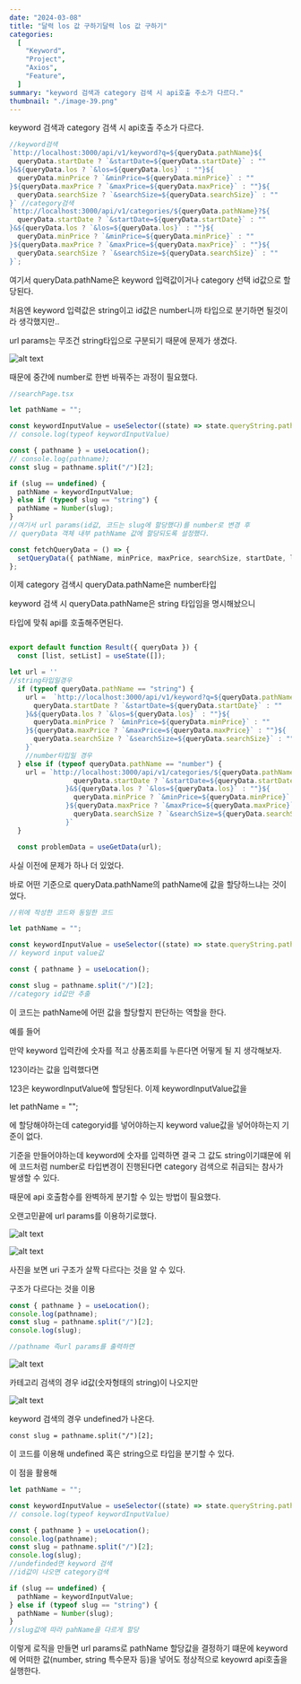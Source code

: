 ```yaml
---
date: "2024-03-08"
title: "달력 los 값 구하기달력 los 값 구하기"
categories:
  [
    "Keyword",
    "Project",
    "Axios",
    "Feature",
  ]
summary: "keyword 검색과 category 검색 시 api호출 주소가 다르다."
thumbnail: "./image-39.png"
---
```


keyword 검색과 category 검색 시 api호출 주소가 다르다.

```jsx
//keyword검색
`http://localhost:3000/api/v1/keyword?q=${queryData.pathName}${
  queryData.startDate ? `&startDate=${queryData.startDate}` : ""
}&${queryData.los ? `&los=${queryData.los}` : ""}${
  queryData.minPrice ? `&minPrice=${queryData.minPrice}` : ""
}${queryData.maxPrice ? `&maxPrice=${queryData.maxPrice}` : ""}${
  queryData.searchSize ? `&searchSize=${queryData.searchSize}` : ""
}` //category검색
`http://localhost:3000/api/v1/categories/${queryData.pathName}?${
  queryData.startDate ? `&startDate=${queryData.startDate}` : ""
}&${queryData.los ? `&los=${queryData.los}` : ""}${
  queryData.minPrice ? `&minPrice=${queryData.minPrice}` : ""
}${queryData.maxPrice ? `&maxPrice=${queryData.maxPrice}` : ""}${
  queryData.searchSize ? `&searchSize=${queryData.searchSize}` : ""
}`;
```

여기서 queryData.pathName은 keyword 입력값이거나 category 선택 id값으로 할당된다.

처음엔 keyword 입력값은 string이고 id값은 number니까 타입으로 분기하면 될것이라 생각했지만..

url params는 무조건 string타입으로 구분되기 때문에 문제가 생겼다.

![alt text](image-39.png)

때문에 중간에 number로 한번 바꿔주는 과정이 필요했다.

```jsx
//searchPage.tsx

let pathName = "";

const keywordInputValue = useSelector((state) => state.queryString.pathName);
// console.log(typeof keywordInputValue)

const { pathname } = useLocation();
// console.log(pathname);
const slug = pathname.split("/")[2];

if (slug == undefined) {
  pathName = keywordInputValue;
} else if (typeof slug == "string") {
  pathName = Number(slug);
}
//여기서 url params(id값, 코드는 slug에 할당했다)를 number로 변경 후
// queryData 객체 내부 pathName 값에 할당되도록 설정했다.

const fetchQueryData = () => {
  setQueryData({ pathName, minPrice, maxPrice, searchSize, startDate, los });
};
```

이제 category 검색시 queryData.pathName은 number타입

keyword 검색 시 queryData.pathName은 string 타입임을 명시해놨으니

타입에 맞춰 api를 호출해주면된다.

```jsx

export default function Result({ queryData }) {
  const [list, setList] = useState([]);

let url = ''
//string타입일경우
  if (typeof queryData.pathName == "string") {
    url =  `http://localhost:3000/api/v1/keyword?q=${queryData.pathName}${
      queryData.startDate ? `&startDate=${queryData.startDate}` : ""
    }&${queryData.los ? `&los=${queryData.los}` : ""}${
      queryData.minPrice ? `&minPrice=${queryData.minPrice}` : ""
    }${queryData.maxPrice ? `&maxPrice=${queryData.maxPrice}` : ""}${
      queryData.searchSize ? `&searchSize=${queryData.searchSize}` : ""
    }`
    //number타입일 경우
  } else if (typeof queryData.pathName == "number") {
    url = `http://localhost:3000/api/v1/categories/${queryData.pathName}?${
                queryData.startDate ? `&startDate=${queryData.startDate}` : ""
              }&${queryData.los ? `&los=${queryData.los}` : ""}${
                queryData.minPrice ? `&minPrice=${queryData.minPrice}` : ""
              }${queryData.maxPrice ? `&maxPrice=${queryData.maxPrice}` : ""}${
                queryData.searchSize ? `&searchSize=${queryData.searchSize}` : ""
              }`
  }

  const problemData = useGetData(url);

```

사실 이전에 문제가 하나 더 있었다.

바로 어떤 기준으로 queryData.pathName의 pathName에 값을 할당하느냐는 것이었다.

```jsx
//위에 작성한 코드와 동일한 코드

let pathName = "";

const keywordInputValue = useSelector((state) => state.queryString.pathName);
// keyword input value값

const { pathname } = useLocation();

const slug = pathname.split("/")[2];
//category id값만 추출
```

이 코드는 pathName에 어떤 값을 할당할지 판단하는 역할을 한다.

예를 들어

만약 keyword 입력칸에 숫자를 적고 상품조회를 누른다면 어떻게 될 지 생각해보자.

123이라는 값을 입력했다면

123은 keywordInputValue에 할당된다. 이제 keywordInputValue값을

let pathName = "";

에 할당해야하는데 categoryid를 넣어야하는지 keyword value값을 넣어야하는지 기준이 없다.

기준을 만들어야하는데 keyword에 숫자를 입력하면 결국 그 값도 string이기떄문에 위에 코드처럼 number로 타입변경이 진행된다면 category 검색으로 취급되는 참사가 발생할 수 있다.

때문에 api 호출함수를 완벽하게 분기할 수 있는 방법이 필요했다.

오랜고민끝에 url params를 이용하기로했다.

![alt text](image-40.png)

![alt text](image-41.png)

사진을 보면 uri 구조가 살짝 다르다는 것을 알 수 있다.

구조가 다르다는 것을 이용

```jsx
const { pathname } = useLocation();
console.log(pathname);
const slug = pathname.split("/")[2];
console.log(slug);

//pathname 즉url params를 출력하면
```

![alt text](image-42.png)

카테고리 검색의 경우 id값(숫자형태의 string)이 나오지만

![alt text](image-43.png)

keyword 검색의 경우 undefined가 나온다.

`const slug = pathname.split("/")[2];`

이 코드를 이용해 undefined 혹은 string으로 타입을 분기할 수 있다.

이 점을 활용해

```jsx
let pathName = "";

const keywordInputValue = useSelector((state) => state.queryString.pathName);
// console.log(typeof keywordInputValue)

const { pathname } = useLocation();
console.log(pathname);
const slug = pathname.split("/")[2];
console.log(slug);
//undefinded면 keyword 검색
//id값이 나오면 category검색

if (slug == undefined) {
  pathName = keywordInputValue;
} else if (typeof slug == "string") {
  pathName = Number(slug);
}
//slug값에 따라 pahName을 다르게 할당
```

이렇게 로직을 만들면 url params로 pathName 할당값을 결정하기 떄문에 keyword에 어떠한 값(number, string 특수문자 등)을 넣어도 정상적으로 keyowrd api호출을 실행한다.
